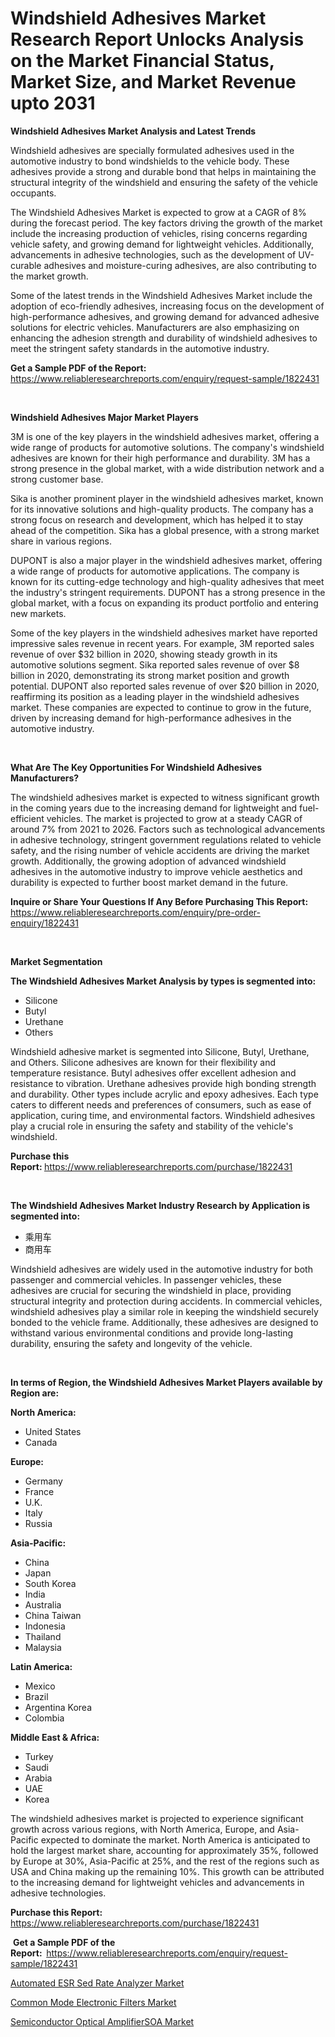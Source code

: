 <p><h1>Windshield Adhesives Market Research Report Unlocks Analysis on the Market Financial Status, Market Size, and Market Revenue upto 2031</h1></p><p><strong>Windshield Adhesives Market Analysis and Latest Trends</strong></p>
<p><p>Windshield adhesives are specially formulated adhesives used in the automotive industry to bond windshields to the vehicle body. These adhesives provide a strong and durable bond that helps in maintaining the structural integrity of the windshield and ensuring the safety of the vehicle occupants.</p><p>The Windshield Adhesives Market is expected to grow at a CAGR of 8% during the forecast period. The key factors driving the growth of the market include the increasing production of vehicles, rising concerns regarding vehicle safety, and growing demand for lightweight vehicles. Additionally, advancements in adhesive technologies, such as the development of UV-curable adhesives and moisture-curing adhesives, are also contributing to the market growth.</p><p>Some of the latest trends in the Windshield Adhesives Market include the adoption of eco-friendly adhesives, increasing focus on the development of high-performance adhesives, and growing demand for advanced adhesive solutions for electric vehicles. Manufacturers are also emphasizing on enhancing the adhesion strength and durability of windshield adhesives to meet the stringent safety standards in the automotive industry.</p></p>
<p><strong>Get a Sample PDF of the Report:&nbsp;</strong> <a href="https://www.reliableresearchreports.com/enquiry/request-sample/1822431">https://www.reliableresearchreports.com/enquiry/request-sample/1822431</a></p>
<p>&nbsp;</p>
<p><strong>Windshield Adhesives Major Market Players</strong></p>
<p><p>3M is one of the key players in the windshield adhesives market, offering a wide range of products for automotive solutions. The company's windshield adhesives are known for their high performance and durability. 3M has a strong presence in the global market, with a wide distribution network and a strong customer base.</p><p>Sika is another prominent player in the windshield adhesives market, known for its innovative solutions and high-quality products. The company has a strong focus on research and development, which has helped it to stay ahead of the competition. Sika has a global presence, with a strong market share in various regions.</p><p>DUPONT is also a major player in the windshield adhesives market, offering a wide range of products for automotive applications. The company is known for its cutting-edge technology and high-quality adhesives that meet the industry's stringent requirements. DUPONT has a strong presence in the global market, with a focus on expanding its product portfolio and entering new markets.</p><p>Some of the key players in the windshield adhesives market have reported impressive sales revenue in recent years. For example, 3M reported sales revenue of over $32 billion in 2020, showing steady growth in its automotive solutions segment. Sika reported sales revenue of over $8 billion in 2020, demonstrating its strong market position and growth potential. DUPONT also reported sales revenue of over $20 billion in 2020, reaffirming its position as a leading player in the windshield adhesives market. These companies are expected to continue to grow in the future, driven by increasing demand for high-performance adhesives in the automotive industry.</p></p>
<p>&nbsp;</p>
<p><strong>What Are The Key Opportunities For Windshield Adhesives Manufacturers?</strong></p>
<p><p>The windshield adhesives market is expected to witness significant growth in the coming years due to the increasing demand for lightweight and fuel-efficient vehicles. The market is projected to grow at a steady CAGR of around 7% from 2021 to 2026. Factors such as technological advancements in adhesive technology, stringent government regulations related to vehicle safety, and the rising number of vehicle accidents are driving the market growth. Additionally, the growing adoption of advanced windshield adhesives in the automotive industry to improve vehicle aesthetics and durability is expected to further boost market demand in the future.</p></p>
<p><strong>Inquire or Share Your Questions If Any Before Purchasing This Report:</strong> <a href="https://www.reliableresearchreports.com/enquiry/pre-order-enquiry/1822431">https://www.reliableresearchreports.com/enquiry/pre-order-enquiry/1822431</a></p>
<p>&nbsp;</p>
<p><strong>Market Segmentation</strong></p>
<p><strong>The Windshield Adhesives Market Analysis by types is segmented into:</strong></p>
<p><ul><li>Silicone</li><li>Butyl</li><li>Urethane</li><li>Others</li></ul></p>
<p><p>Windshield adhesive market is segmented into Silicone, Butyl, Urethane, and Others. Silicone adhesives are known for their flexibility and temperature resistance. Butyl adhesives offer excellent adhesion and resistance to vibration. Urethane adhesives provide high bonding strength and durability. Other types include acrylic and epoxy adhesives. Each type caters to different needs and preferences of consumers, such as ease of application, curing time, and environmental factors. Windshield adhesives play a crucial role in ensuring the safety and stability of the vehicle's windshield.</p></p>
<p><strong>Purchase this Report:&nbsp;</strong><a href="https://www.reliableresearchreports.com/purchase/1822431">https://www.reliableresearchreports.com/purchase/1822431</a></p>
<p>&nbsp;</p>
<p><strong>The Windshield Adhesives Market Industry Research by Application is segmented into:</strong></p>
<p><ul><li>乘用车</li><li>商用车</li></ul></p>
<p><p>Windshield adhesives are widely used in the automotive industry for both passenger and commercial vehicles. In passenger vehicles, these adhesives are crucial for securing the windshield in place, providing structural integrity and protection during accidents. In commercial vehicles, windshield adhesives play a similar role in keeping the windshield securely bonded to the vehicle frame. Additionally, these adhesives are designed to withstand various environmental conditions and provide long-lasting durability, ensuring the safety and longevity of the vehicle.</p></p>
<p>&nbsp;</p>
<p><strong>In terms of Region, the Windshield Adhesives Market Players available by Region are:</strong></p>
<p>
    <p> <strong> North America: </strong>
        <ul>
            <li>United States</li>
            <li>Canada</li>
        </ul>
        </p> 
    <p> <strong> Europe: </strong>
        <ul>
            <li>Germany</li>
            <li>France</li>
            <li>U.K.</li>
            <li>Italy</li>
            <li>Russia</li>
        </ul>
        </p> 
    <p> <strong> Asia-Pacific: </strong>
        <ul>
            <li>China</li>
            <li>Japan</li>
            <li>South Korea</li>
            <li>India</li>
            <li>Australia</li>
            <li>China Taiwan</li>
            <li>Indonesia</li>
            <li>Thailand</li>
            <li>Malaysia</li>
        </ul>
        </p> 
    <p> <strong> Latin America: </strong>
        <ul>
            <li>Mexico</li>
            <li>Brazil</li>
            <li>Argentina Korea</li>
            <li>Colombia</li>
        </ul>
        </p> 
    <p> <strong> Middle East & Africa: </strong>
        <ul>
            <li>Turkey</li>
            <li>Saudi</li>
            <li>Arabia</li>
            <li>UAE</li>
            <li>Korea</li>
        </ul>
    </p>
    </p>
<p><p>The windshield adhesives market is projected to experience significant growth across various regions, with North America, Europe, and Asia-Pacific expected to dominate the market. North America is anticipated to hold the largest market share, accounting for approximately 35%, followed by Europe at 30%, Asia-Pacific at 25%, and the rest of the regions such as USA and China making up the remaining 10%. This growth can be attributed to the increasing demand for lightweight vehicles and advancements in adhesive technologies.</p></p>
<p><strong>Purchase this Report: </strong><a href="https://www.reliableresearchreports.com/purchase/1822431">https://www.reliableresearchreports.com/purchase/1822431</a></p>
<p>&nbsp;<strong>Get a Sample PDF of the Report:&nbsp;&nbsp;</strong><a href="https://www.reliableresearchreports.com/enquiry/request-sample/1822431">https://www.reliableresearchreports.com/enquiry/request-sample/1822431</a></p>
<p><strong></strong></p>
<p><p><a href="https://view.publitas.com/reportprime-1/automated-esr-sed-rate-analyzer-market-centers-on-aspects-such-as-market-growth-market-share-market-opportunity-and-projected-forecasts-spanning-from-2023-to-2030/">Automated ESR Sed Rate Analyzer Market</a></p><p><a href="https://view.publitas.com/reportprime-1/common-mode-electronic-filters-market-growth-market-trends-covid-19-impact-and-forecasts-for-period-from-2023-2030/">Common Mode Electronic Filters Market</a></p><p><a href="https://view.publitas.com/reportprime-1/semiconductor-optical-amplifiersoa-market-size-growing-and-forecasted-for-period-from-2023-2030-and-provides-complete-market-analysis-of-this-market/">Semiconductor Optical AmplifierSOA Market</a></p></p>
